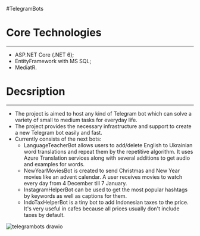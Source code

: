 #TelegramBots
<h1>Core Technologies</h1>
<hr/>

- ASP.NET Core (.NET 6);
- EntityFramework with MS SQL;
- MediatR.

<h1>Decsription</h1>
<hr/>

- The project is aimed to host any kind of Telegram bot which can solve a variety of small to medium tasks for everyday life.
- The project provides the necessary infrastructure and support to create a new Telegram bot easily and fast.
- Currently consists of the next bots:
  - LanguageTeacherBot allows users to add/delete English to Ukrainian word translations and repeat them by the repetitive algorithm. It uses Azure Translation services along with several additions to get audio and examples for words.
  - NewYearMoviesBot is created to send Christmas and New Year movies like an advent calendar. A user receives movies to watch every day from 4 December till 7 January. 
  - InstagramHelperBot can be used to get the most popular hashtags by keywords as well as captions for them. 
  - IndoTaxHelperBot is a tiny bot to add Indonesian taxes to the price. It's very useful in cafes because all prices usually don't include taxes by default.  
  
![telegrambots drawio](https://user-images.githubusercontent.com/23040546/203381341-67a7f80f-0de6-42ff-8203-b2940ee2190a.png)
